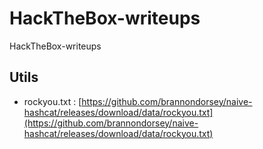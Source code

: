 # HackTheBox-writeups
HackTheBox-writeups


## Utils
* rockyou.txt : [https://github.com/brannondorsey/naive-hashcat/releases/download/data/rockyou.txt](https://github.com/brannondorsey/naive-hashcat/releases/download/data/rockyou.txt)
